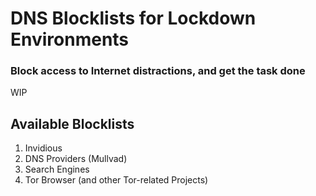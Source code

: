 # DNS Blocklists for Lockdown Environments
### Block access to Internet distractions, and get the task done

WIP

## Available Blocklists
1. Invidious
2. DNS Providers (Mullvad)
3. Search Engines
4. Tor Browser (and other Tor-related Projects)


